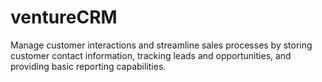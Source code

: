 # ventureCRM
Manage customer interactions and streamline sales processes by storing customer contact information, tracking leads and opportunities, and providing basic reporting capabilities.
